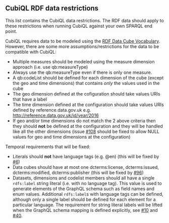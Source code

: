 ## CubiQL RDF data restrictions 

This list contains the CubiQL data restrictions. The RDF data should apply to these restrictions when running CubiQL against your own SPARQL end point.

CubiQL requires data to be modeled using the [RDF Data Cube Vocabulary](https://www.w3.org/TR/vocab-data-cube/). However, there are some more assumptions/restrictions for the data to be compatible with CubiQL:

- Multiple measures should be modeled using the measure dimension approach (i.e. use qb:measureType)
- Always use the qb:measureType even if there is only one measure.
- A qb:codeList should be defined for each dimension of the cube (except the geo and time dimensions) that contains *only* the values used in the cube 
- The geo dimension defined at the cofiguration should take values URIs that have a label 
- The time dimension defined at the configuration should take values URIs defined by reference.data.gov.uk e.g. http://reference.data.gov.uk/id/year/2016
- If geo and/or time dimensions do not match the 2 above criteria then they should **not** be defined at the configuration and they will be handled like all the other dimensions (issue [#108](https://github.com/Swirrl/graphql-qb/issues/108) should be fixed to allow NULL values for geo and time dimensions at the configuration)

Temporal requirements that will be fixed:
- Literals should **not** have language tags (e.g. @en) (this will be fixed by [#6](https://github.com/Swirrl/graphql-qb/issues/6))
- Data cubes should have at most one dcterms:license, dcterms:issued, dcterms:modified,  dcterms:publisher (this will be fixed by [#96](https://github.com/Swirrl/graphql-qb/issues/96))
- Datasets, dimensions and codelist members should all have a single `rdfs:label` string literal (i.e. with no language tag). This value is used to generate elements of the GraphQL schema
  such as field names and enum values. Additional `rdfs:label`s with language tags can be defined, although only a single label should be defined for each element for a particular language. 
  The requirement for string literal labels will be lifted when the GraphQL schema mapping is defined explicitly, see [#10](https://github.com/Swirrl/graphql-qb/issues/10) and 
  [#40](https://github.com/Swirrl/graphql-qb/issues/40).

 
